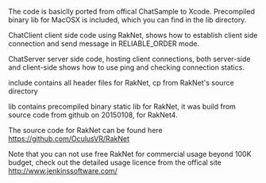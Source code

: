 The code is basiclly ported from offical ChatSample to Xcode. Precompiled binary lib for MacOSX is included, which you can find in the lib directory.  

ChatClient  client side code using RakNet, shows how to establish client side connection and send message in RELIABLE_ORDER mode.

ChatServer  server side code, hosting client connections, both server-side and client-side shows how to use ping and checking connection statics.

include     contains all header files for RakNet, cp from RakNet's source directory

lib         contains precompiled binary static lib for RakNet, it was build from source code from github on 20150108, for RakNet4.

The source code for RakNet can be found here
https://github.com/OculusVR/RakNet

Note that you can not use free RakNet for commercial usage beyond 100K budget, check out the detailed usage licence from the offical site
http://www.jenkinssoftware.com/
